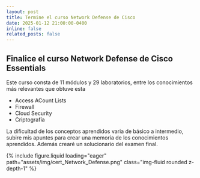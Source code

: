 ```yaml
---
layout: post
title: Termine el curso Network Defense de Cisco
date: 2025-01-12 21:00:00-0400
inline: false
related_posts: false
---
```


Finalice el curso Network Defense de Cisco Essentials
---

Este curso consta de 11 módulos y 29 laboratorios, entre los conocimientos más relevantes que obtuve esta 

<ul>
    <li>Access ACount Lists</li>
    <li>Firewall</li>
    <li>Cloud Security</li>
    <li>Criptografía</li>
</ul>

La dificultad de los conceptos aprendidos varia de básico a intermedio, subire mis apuntes para crear una memoria de los conocimientos aprendidos. Además crearé un solucionario del examen final.
<div class="row mt-3">
    <div class="col-sm mt-3 mt-md-0">
        {% include figure.liquid loading="eager" path="assets/img/cert_Network_Defense.png" class="img-fluid rounded z-depth-1" %}
    </div>
</div>
